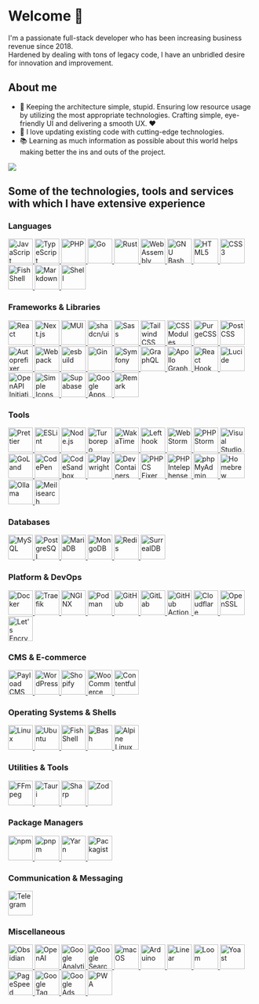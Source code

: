 # Welcome 👋

I'm a passionate full-stack developer who has been increasing business revenue since 2018. <br/>Hardened by dealing with tons of legacy code, I have an unbridled desire for innovation and improvement.

## About me
- 🎯 Keeping the architecture simple, stupid. Ensuring low resource usage by utilizing the most appropriate technologies. Crafting simple, eye-friendly UI and delivering a smooth UX. ❤️
- 🎲 I love updating existing code with cutting-edge technologies.
- 📚  Learning as much information as possible about this world helps making better the ins and outs of the project.

<picture>
   <source srcset="https://github-readme-stats.vercel.app/api?username=l-you&show_icons=true&hide=stars&show=reviews,discussions_started,discussions_answered,prs_merged,prs_merged_percentage&include_all_commits=true" media="(prefers-color-scheme: light)">
  <img src="https://github-readme-stats.vercel.app/api?username=l-you&show_icons=true&hide=stars&show=reviews,discussions_started,discussions_answered,prs_merged,prs_merged_percentage&include_all_commits=true&theme=dark" />

</picture>


## Some of the technologies, tools and services with which I have extensive experience

### Languages
<a href="https://developer.mozilla.org/en-US/docs/Web/JavaScript" target="_blank" rel="noopener noreferrer">
  <picture>
    <source srcset="https://cdn.simpleicons.org/javascript/dark" media="(prefers-color-scheme: light)">
    <source srcset="https://cdn.simpleicons.org/javascript/white" media="(prefers-color-scheme: dark)">
    <img height="50" width="50" src="https://cdn.simpleicons.org/javascript/dark" alt="JavaScript" title="JavaScript">
  </picture>
</a>

<a href="https://www.typescriptlang.org/" target="_blank" rel="noopener noreferrer">
  <picture>
    <source srcset="https://cdn.simpleicons.org/typescript/dark" media="(prefers-color-scheme: light)">
    <source srcset="https://cdn.simpleicons.org/typescript/white" media="(prefers-color-scheme: dark)">
    <img height="50" width="50" src="https://cdn.simpleicons.org/typescript/dark" alt="TypeScript" title="TypeScript">
  </picture>
</a>

<a href="https://www.php.net/" target="_blank" rel="noopener noreferrer">
  <picture>
    <source srcset="https://cdn.simpleicons.org/php/dark" media="(prefers-color-scheme: light)">
    <source srcset="https://cdn.simpleicons.org/php/white" media="(prefers-color-scheme: dark)">
    <img height="50" width="50" src="https://cdn.simpleicons.org/php/dark" alt="PHP" title="PHP">
  </picture>
</a>

<a href="https://go.dev/" target="_blank" rel="noopener noreferrer">
  <picture>
    <source srcset="https://cdn.simpleicons.org/go/dark" media="(prefers-color-scheme: light)">
    <source srcset="https://cdn.simpleicons.org/go/white" media="(prefers-color-scheme: dark)">
    <img height="50" width="50" src="https://cdn.simpleicons.org/go/dark" alt="Go" title="Go">
  </picture>
</a>

<a href="https://www.rust-lang.org/" target="_blank" rel="noopener noreferrer">
  <picture>
    <source srcset="https://cdn.simpleicons.org/rust/dark" media="(prefers-color-scheme: light)">
    <source srcset="https://cdn.simpleicons.org/rust/white" media="(prefers-color-scheme: dark)">
    <img height="50" width="50" src="https://cdn.simpleicons.org/rust/dark" alt="Rust" title="Rust">
  </picture>
</a>

<a href="https://webassembly.org/" target="_blank" rel="noopener noreferrer">
  <picture>
    <source srcset="https://cdn.simpleicons.org/webassembly/dark" media="(prefers-color-scheme: light)">
    <source srcset="https://cdn.simpleicons.org/webassembly/white" media="(prefers-color-scheme: dark)">
    <img height="50" width="50" src="https://cdn.simpleicons.org/webassembly/dark" alt="WebAssembly" title="WebAssembly">
  </picture>
</a>

<a href="https://www.gnu.org/software/bash/" target="_blank" rel="noopener noreferrer">
  <picture>
    <source srcset="https://cdn.simpleicons.org/gnubash/dark" media="(prefers-color-scheme: light)">
    <source srcset="https://cdn.simpleicons.org/gnubash/white" media="(prefers-color-scheme: dark)">
    <img height="50" width="50" src="https://cdn.simpleicons.org/gnubash/dark" alt="GNU Bash" title="GNU Bash">
  </picture>
</a>

<a href="https://html.spec.whatwg.org/" target="_blank" rel="noopener noreferrer">
  <picture>
    <source srcset="https://cdn.simpleicons.org/html5/dark" media="(prefers-color-scheme: light)">
    <source srcset="https://cdn.simpleicons.org/html5/white" media="(prefers-color-scheme: dark)">
    <img height="50" width="50" src="https://cdn.simpleicons.org/html5/dark" alt="HTML5" title="HTML5">
  </picture>
</a>

<a href="https://www.w3.org/Style/CSS/" target="_blank" rel="noopener noreferrer">
  <picture>
    <source srcset="https://cdn.simpleicons.org/css3/dark" media="(prefers-color-scheme: light)">
    <source srcset="https://cdn.simpleicons.org/css3/white" media="(prefers-color-scheme: dark)">
    <img height="50" width="50" src="https://cdn.simpleicons.org/css3/dark" alt="CSS3" title="CSS3">
  </picture>
</a>

<a href="https://fishshell.com/" target="_blank" rel="noopener noreferrer">
  <picture>
    <source srcset="https://cdn.simpleicons.org/fishshell/dark" media="(prefers-color-scheme: light)">
    <source srcset="https://cdn.simpleicons.org/fishshell/white" media="(prefers-color-scheme: dark)">
    <img height="50" width="50" src="https://cdn.simpleicons.org/fishshell/dark" alt="Fish Shell" title="Fish Shell">
  </picture>
</a>

<a href="https://www.markdownguide.org/" target="_blank" rel="noopener noreferrer">
  <picture>
    <source srcset="https://cdn.simpleicons.org/markdown/dark" media="(prefers-color-scheme: light)">
    <source srcset="https://cdn.simpleicons.org/markdown/white" media="(prefers-color-scheme: dark)">
    <img height="50" width="50" src="https://cdn.simpleicons.org/markdown/dark" alt="Markdown" title="Markdown">
  </picture>
</a>

<a href="https://www.shell.com/" target="_blank" rel="noopener noreferrer">
  <picture>
    <source srcset="https://cdn.simpleicons.org/shell/dark" media="(prefers-color-scheme: light)">
    <source srcset="https://cdn.simpleicons.org/shell/white" media="(prefers-color-scheme: dark)">
    <img height="50" width="50" src="https://cdn.simpleicons.org/shell/dark" alt="Shell" title="Shell">
  </picture>
</a>

### Frameworks & Libraries
<a href="https://react.dev/" target="_blank" rel="noopener noreferrer">
  <picture>
    <source srcset="https://cdn.simpleicons.org/react/dark" media="(prefers-color-scheme: light)">
    <source srcset="https://cdn.simpleicons.org/react/white" media="(prefers-color-scheme: dark)">
    <img height="50" width="50" src="https://cdn.simpleicons.org/react/dark" alt="React" title="React">
  </picture>
</a>

<a href="https://nextjs.org/" target="_blank" rel="noopener noreferrer">
  <picture>
    <source srcset="https://cdn.simpleicons.org/nextdotjs/dark" media="(prefers-color-scheme: light)">
    <source srcset="https://cdn.simpleicons.org/nextdotjs/white" media="(prefers-color-scheme: dark)">
    <img height="50" width="50" src="https://cdn.simpleicons.org/nextdotjs/dark" alt="Next.js" title="Next.js">
  </picture>
</a>

<a href="https://mui.com/" target="_blank" rel="noopener noreferrer">
  <picture>
    <source srcset="https://cdn.simpleicons.org/mui/dark" media="(prefers-color-scheme: light)">
    <source srcset="https://cdn.simpleicons.org/mui/white" media="(prefers-color-scheme: dark)">
    <img height="50" width="50" src="https://cdn.simpleicons.org/mui/dark" alt="MUI" title="MUI">
  </picture>
</a>

<a href="https://ui.shadcn.dev/" target="_blank" rel="noopener noreferrer">
  <picture>
    <source srcset="https://cdn.simpleicons.org/shadcnui/dark" media="(prefers-color-scheme: light)">
    <source srcset="https://cdn.simpleicons.org/shadcnui/white" media="(prefers-color-scheme: dark)">
    <img height="50" width="50" src="https://cdn.simpleicons.org/shadcnui/dark" alt="shadcn/ui" title="shadcn/ui">
  </picture>
</a>

<a href="https://sass-lang.com/" target="_blank" rel="noopener noreferrer">
  <picture>
    <source srcset="https://cdn.simpleicons.org/sass/dark" media="(prefers-color-scheme: light)">
    <source srcset="https://cdn.simpleicons.org/sass/white" media="(prefers-color-scheme: dark)">
    <img height="50" width="50" src="https://cdn.simpleicons.org/sass/dark" alt="Sass" title="Sass">
  </picture>
</a>

<a href="https://tailwindcss.com/" target="_blank" rel="noopener noreferrer">
  <picture>
    <source srcset="https://cdn.simpleicons.org/tailwindcss/dark" media="(prefers-color-scheme: light)">
    <source srcset="https://cdn.simpleicons.org/tailwindcss/white" media="(prefers-color-scheme: dark)">
    <img height="50" width="50" src="https://cdn.simpleicons.org/tailwindcss/dark" alt="Tailwind CSS" title="Tailwind CSS">
  </picture>
</a>

<a href="https://github.com/css-modules/css-modules" target="_blank" rel="noopener noreferrer">
  <picture>
    <source srcset="https://cdn.simpleicons.org/cssmodules/dark" media="(prefers-color-scheme: light)">
    <source srcset="https://cdn.simpleicons.org/cssmodules/white" media="(prefers-color-scheme: dark)">
    <img height="50" width="50" src="https://cdn.simpleicons.org/cssmodules/dark" alt="CSS Modules" title="CSS Modules">
  </picture>
</a>

<a href="https://github.com/FullHuman/purgecss" target="_blank" rel="noopener noreferrer">
  <picture>
    <source srcset="https://cdn.simpleicons.org/purgecss/dark" media="(prefers-color-scheme: light)">
    <source srcset="https://cdn.simpleicons.org/purgecss/white" media="(prefers-color-scheme: dark)">
    <img height="50" width="50" src="https://cdn.simpleicons.org/purgecss/dark" alt="PurgeCSS" title="PurgeCSS">
  </picture>
</a>

<a href="https://postcss.org/" target="_blank" rel="noopener noreferrer">
  <picture>
    <source srcset="https://cdn.simpleicons.org/postcss/dark" media="(prefers-color-scheme: light)">
    <source srcset="https://cdn.simpleicons.org/postcss/white" media="(prefers-color-scheme: dark)">
    <img height="50" width="50" src="https://cdn.simpleicons.org/postcss/dark" alt="PostCSS" title="PostCSS">
  </picture>
</a>

<a href="https://github.com/postcss/autoprefixer" target="_blank" rel="noopener noreferrer">
  <picture>
    <source srcset="https://cdn.simpleicons.org/autoprefixer/dark" media="(prefers-color-scheme: light)">
    <source srcset="https://cdn.simpleicons.org/autoprefixer/white" media="(prefers-color-scheme: dark)">
    <img height="50" width="50" src="https://cdn.simpleicons.org/autoprefixer/dark" alt="Autoprefixer" title="Autoprefixer">
  </picture>
</a>

<a href="https://webpack.js.org/" target="_blank" rel="noopener noreferrer">
  <picture>
    <source srcset="https://cdn.simpleicons.org/webpack/dark" media="(prefers-color-scheme: light)">
    <source srcset="https://cdn.simpleicons.org/webpack/white" media="(prefers-color-scheme: dark)">
    <img height="50" width="50" src="https://cdn.simpleicons.org/webpack/dark" alt="Webpack" title="Webpack">
  </picture>
</a>

<a href="https://esbuild.github.io/" target="_blank" rel="noopener noreferrer">
  <picture>
    <source srcset="https://cdn.simpleicons.org/esbuild/dark" media="(prefers-color-scheme: light)">
    <source srcset="https://cdn.simpleicons.org/esbuild/white" media="(prefers-color-scheme: dark)">
    <img height="50" width="50" src="https://cdn.simpleicons.org/esbuild/dark" alt="esbuild" title="esbuild">
  </picture>
</a>

<a href="https://gin-gonic.com/" target="_blank" rel="noopener noreferrer">
  <picture>
    <source srcset="https://cdn.simpleicons.org/gin/dark" media="(prefers-color-scheme: light)">
    <source srcset="https://cdn.simpleicons.org/gin/white" media="(prefers-color-scheme: dark)">
    <img height="50" width="50" src="https://cdn.simpleicons.org/gin/dark" alt="Gin" title="Gin">
  </picture>
</a>

<a href="https://symfony.com/" target="_blank" rel="noopener noreferrer">
  <picture>
    <source srcset="https://cdn.simpleicons.org/symfony/dark" media="(prefers-color-scheme: light)">
    <source srcset="https://cdn.simpleicons.org/symfony/white" media="(prefers-color-scheme: dark)">
    <img height="50" width="50" src="https://cdn.simpleicons.org/symfony/dark" alt="Symfony" title="Symfony">
  </picture>
</a>

<a href="https://graphql.org/" target="_blank" rel="noopener noreferrer">
  <picture>
    <source srcset="https://cdn.simpleicons.org/graphql/dark" media="(prefers-color-scheme: light)">
    <source srcset="https://cdn.simpleicons.org/graphql/white" media="(prefers-color-scheme: dark)">
    <img height="50" width="50" src="https://cdn.simpleicons.org/graphql/dark" alt="GraphQL" title="GraphQL">
  </picture>
</a>

<a href="https://www.apollographql.com/" target="_blank" rel="noopener noreferrer">
  <picture>
    <source srcset="https://cdn.simpleicons.org/apollographql/dark" media="(prefers-color-scheme: light)">
    <source srcset="https://cdn.simpleicons.org/apollographql/white" media="(prefers-color-scheme: dark)">
    <img height="50" width="50" src="https://cdn.simpleicons.org/apollographql/dark" alt="Apollo GraphQL" title="Apollo GraphQL">
  </picture>
</a>

<a href="https://react-hook-form.com/" target="_blank" rel="noopener noreferrer">
  <picture>
    <source srcset="https://cdn.simpleicons.org/reacthookform/dark" media="(prefers-color-scheme: light)">
    <source srcset="https://cdn.simpleicons.org/reacthookform/white" media="(prefers-color-scheme: dark)">
    <img height="50" width="50" src="https://cdn.simpleicons.org/reacthookform/dark" alt="React Hook Form" title="React Hook Form">
  </picture>
</a>

<a href="https://lucide.dev/" target="_blank" rel="noopener noreferrer">
  <picture>
    <source srcset="https://cdn.simpleicons.org/lucide/dark" media="(prefers-color-scheme: light)">
    <source srcset="https://cdn.simpleicons.org/lucide/white" media="(prefers-color-scheme: dark)">
    <img height="50" width="50" src="https://cdn.simpleicons.org/lucide/dark" alt="Lucide" title="Lucide">
  </picture>
</a>

<a href="https://www.openapis.org/" target="_blank" rel="noopener noreferrer">
  <picture>
    <source srcset="https://cdn.simpleicons.org/openapiinitiative/dark" media="(prefers-color-scheme: light)">
    <source srcset="https://cdn.simpleicons.org/openapiinitiative/white" media="(prefers-color-scheme: dark)">
    <img height="50" width="50" src="https://cdn.simpleicons.org/openapiinitiative/dark" alt="OpenAPI Initiative" title="OpenAPI Initiative">
  </picture>
</a>

<a href="https://simpleicons.org/" target="_blank" rel="noopener noreferrer">
  <picture>
    <source srcset="https://cdn.simpleicons.org/simpleicons/dark" media="(prefers-color-scheme: light)">
    <source srcset="https://cdn.simpleicons.org/simpleicons/white" media="(prefers-color-scheme: dark)">
    <img height="50" width="50" src="https://cdn.simpleicons.org/simpleicons/dark" alt="Simple Icons" title="Simple Icons">
  </picture>
</a>

<a href="https://supabase.com/" target="_blank" rel="noopener noreferrer">
  <picture>
    <source srcset="https://cdn.simpleicons.org/supabase/dark" media="(prefers-color-scheme: light)">
    <source srcset="https://cdn.simpleicons.org/supabase/white" media="(prefers-color-scheme: dark)">
    <img height="50" width="50" src="https://cdn.simpleicons.org/supabase/dark" alt="Supabase" title="Supabase">
  </picture>
</a>

<a href="https://developers.google.com/apps-script" target="_blank" rel="noopener noreferrer">
  <picture>
    <source srcset="https://cdn.simpleicons.org/googleappsscript/dark" media="(prefers-color-scheme: light)">
    <source srcset="https://cdn.simpleicons.org/googleappsscript/white" media="(prefers-color-scheme: dark)">
    <img height="50" width="50" src="https://cdn.simpleicons.org/googleappsscript/dark" alt="Google Apps Script" title="Google Apps Script">
  </picture>
</a>

<a href="https://github.com/remarkjs/remark" target="_blank" rel="noopener noreferrer">
  <picture>
    <source srcset="https://cdn.simpleicons.org/remark/dark" media="(prefers-color-scheme: light)">
    <source srcset="https://cdn.simpleicons.org/remark/white" media="(prefers-color-scheme: dark)">
    <img height="50" width="50" src="https://cdn.simpleicons.org/remark/dark" alt="Remark" title="Remark">
  </picture>
</a>

### Tools

<a href="https://prettier.io/" target="_blank" rel="noopener noreferrer">
  <picture>
    <source srcset="https://cdn.simpleicons.org/prettier/dark" media="(prefers-color-scheme: light)">
    <source srcset="https://cdn.simpleicons.org/prettier/white" media="(prefers-color-scheme: dark)">
    <img height="50" width="50" src="https://cdn.simpleicons.org/prettier/dark" alt="Prettier" title="Prettier">
  </picture>
</a>

<a href="https://eslint.org/" target="_blank" rel="noopener noreferrer">
  <picture>
    <source srcset="https://cdn.simpleicons.org/eslint/dark" media="(prefers-color-scheme: light)">
    <source srcset="https://cdn.simpleicons.org/eslint/white" media="(prefers-color-scheme: dark)">
    <img height="50" width="50" src="https://cdn.simpleicons.org/eslint/dark" alt="ESLint" title="ESLint">
  </picture>
</a>

<a href="https://nodejs.org/" target="_blank" rel="noopener noreferrer">
  <picture>
    <source srcset="https://cdn.simpleicons.org/nodedotjs/dark" media="(prefers-color-scheme: light)">
    <source srcset="https://cdn.simpleicons.org/nodedotjs/white" media="(prefers-color-scheme: dark)">
    <img height="50" width="50" src="https://cdn.simpleicons.org/nodedotjs/dark" alt="Node.js" title="Node.js">
  </picture>
</a>

<a href="https://turborepo.org/" target="_blank" rel="noopener noreferrer">
  <picture>
    <source srcset="https://cdn.simpleicons.org/turborepo/dark" media="(prefers-color-scheme: light)">
    <source srcset="https://cdn.simpleicons.org/turborepo/white" media="(prefers-color-scheme: dark)">
    <img height="50" width="50" src="https://cdn.simpleicons.org/turborepo/dark" alt="Turborepo" title="Turborepo">
  </picture>
</a>

<a href="https://wakatime.com/" target="_blank" rel="noopener noreferrer">
  <picture>
    <source srcset="https://cdn.simpleicons.org/wakatime/dark" media="(prefers-color-scheme: light)">
    <source srcset="https://cdn.simpleicons.org/wakatime/white" media="(prefers-color-scheme: dark)">
    <img height="50" width="50" src="https://cdn.simpleicons.org/wakatime/dark" alt="WakaTime" title="WakaTime">
  </picture>
</a>

<a href="https://lefthook.dev/" target="_blank" rel="noopener noreferrer">
  <picture>
    <source srcset="https://cdn.simpleicons.org/lefthook/dark" media="(prefers-color-scheme: light)">
    <source srcset="https://cdn.simpleicons.org/lefthook/white" media="(prefers-color-scheme: dark)">
    <img height="50" width="50" src="https://cdn.simpleicons.org/lefthook/dark" alt="Lefthook" title="Lefthook">
  </picture>
</a>

<a href="https://www.jetbrains.com/webstorm/" target="_blank" rel="noopener noreferrer">
  <picture>
    <source srcset="https://cdn.simpleicons.org/webstorm/dark" media="(prefers-color-scheme: light)">
    <source srcset="https://cdn.simpleicons.org/webstorm/white" media="(prefers-color-scheme: dark)">
    <img height="50" width="50" src="https://cdn.simpleicons.org/webstorm/dark" alt="WebStorm" title="WebStorm">
  </picture>
</a>

<a href="https://www.jetbrains.com/phpstorm/" target="_blank" rel="noopener noreferrer">
  <picture>
    <source srcset="https://cdn.simpleicons.org/phpstorm/dark" media="(prefers-color-scheme: light)">
    <source srcset="https://cdn.simpleicons.org/phpstorm/white" media="(prefers-color-scheme: dark)">
    <img height="50" width="50" src="https://cdn.simpleicons.org/phpstorm/dark" alt="PHPStorm" title="PHPStorm">
  </picture>
</a>

<a href="https://code.visualstudio.com/" target="_blank" rel="noopener noreferrer">
  <picture>
    <source srcset="https://cdn.simpleicons.org/visualstudiocode/dark" media="(prefers-color-scheme: light)">
    <source srcset="https://cdn.simpleicons.org/visualstudiocode/white" media="(prefers-color-scheme: dark)">
    <img height="50" width="50" src="https://cdn.simpleicons.org/visualstudiocode/dark" alt="Visual Studio Code" title="Visual Studio Code">
  </picture>
</a>

<a href="https://www.jetbrains.com/go/" target="_blank" rel="noopener noreferrer">
  <picture>
    <source srcset="https://cdn.simpleicons.org/goland/dark" media="(prefers-color-scheme: light)">
    <source srcset="https://cdn.simpleicons.org/goland/white" media="(prefers-color-scheme: dark)">
    <img height="50" width="50" src="https://cdn.simpleicons.org/goland/dark" alt="GoLand" title="GoLand">
  </picture>
</a>

<a href="https://codepen.io/" target="_blank" rel="noopener noreferrer">
  <picture>
    <source srcset="https://cdn.simpleicons.org/codepen/dark" media="(prefers-color-scheme: light)">
    <source srcset="https://cdn.simpleicons.org/codepen/white" media="(prefers-color-scheme: dark)">
    <img height="50" width="50" src="https://cdn.simpleicons.org/codepen/dark" alt="CodePen" title="CodePen">
  </picture>
</a>

<a href="https://codesandbox.io/" target="_blank" rel="noopener noreferrer">
  <picture>
    <source srcset="https://cdn.simpleicons.org/codesandbox/dark" media="(prefers-color-scheme: light)">
    <source srcset="https://cdn.simpleicons.org/codesandbox/white" media="(prefers-color-scheme: dark)">
    <img height="50" width="50" src="https://cdn.simpleicons.org/codesandbox/dark" alt="CodeSandbox" title="CodeSandbox">
  </picture>
</a>

<a href="https://playwright.dev/" target="_blank" rel="noopener noreferrer">
  <picture>
    <source srcset="https://cdn.simpleicons.org/playwright/dark" media="(prefers-color-scheme: light)">
    <source srcset="https://cdn.simpleicons.org/playwright/white" media="(prefers-color-scheme: dark)">
    <img height="50" width="50" src="https://cdn.simpleicons.org/playwright/dark" alt="Playwright" title="Playwright">
  </picture>
</a>

<a href="https://containers.dev/" target="_blank" rel="noopener noreferrer">
  <picture>
    <source srcset="https://cdn.simpleicons.org/devcontainers/dark" media="(prefers-color-scheme: light)">
    <source srcset="https://cdn.simpleicons.org/devcontainers/white" media="(prefers-color-scheme: dark)">
    <img height="50" width="50" src="https://cdn.simpleicons.org/devcontainers/dark" alt="Dev Containers" title="Dev Containers">
  </picture>
</a>

<a href="https://github.com/PHP-CS-Fixer/PHP-CS-Fixer" target="_blank" rel="noopener noreferrer">
  <picture>
    <source srcset="https://cdn.simpleicons.org/phpcsfixer/dark" media="(prefers-color-scheme: light)">
    <source srcset="https://cdn.simpleicons.org/phpcsfixer/white" media="(prefers-color-scheme: dark)">
    <img height="50" width="50" src="https://cdn.simpleicons.org/phpcsfixer/dark" alt="PHP CS Fixer" title="PHP CS Fixer">
  </picture>
</a>

<a href="https://intelephense.com/" target="_blank" rel="noopener noreferrer">
  <picture>
    <source srcset="https://cdn.simpleicons.org/phpintellephense/dark" media="(prefers-color-scheme: light)">
    <source srcset="https://cdn.simpleicons.org/phpintellephense/white" media="(prefers-color-scheme: dark)">
    <img height="50" width="50" src="https://cdn.simpleicons.org/phpintellephense/dark" alt="PHP Intelephense" title="PHP Intelephense">
  </picture>
</a>

<a href="https://www.phpmyadmin.net/" target="_blank" rel="noopener noreferrer">
  <picture>
    <source srcset="https://cdn.simpleicons.org/phpmyadmin/dark" media="(prefers-color-scheme: light)">
    <source srcset="https://cdn.simpleicons.org/phpmyadmin/white" media="(prefers-color-scheme: dark)">
    <img height="50" width="50" src="https://cdn.simpleicons.org/phpmyadmin/dark" alt="phpMyAdmin" title="phpMyAdmin">
  </picture>
</a>

<a href="https://brew.sh/" target="_blank" rel="noopener noreferrer">
  <picture>
    <source srcset="https://cdn.simpleicons.org/homebrew/dark" media="(prefers-color-scheme: light)">
    <source srcset="https://cdn.simpleicons.org/homebrew/white" media="(prefers-color-scheme: dark)">
    <img height="50" width="50" src="https://cdn.simpleicons.org/homebrew/dark" alt="Homebrew" title="Homebrew">
  </picture>
</a>

<a href="https://ollama.ai/" target="_blank" rel="noopener noreferrer">
  <picture>
    <source srcset="https://cdn.simpleicons.org/ollama/dark" media="(prefers-color-scheme: light)">
    <source srcset="https://cdn.simpleicons.org/ollama/white" media="(prefers-color-scheme: dark)">
    <img height="50" width="50" src="https://cdn.simpleicons.org/ollama/dark" alt="Ollama" title="Ollama">
  </picture>
</a>

<a href="https://meilisearch.com/" target="_blank" rel="noopener noreferrer">
  <picture>
    <source srcset="https://cdn.simpleicons.org/meilisearch/dark" media="(prefers-color-scheme: light)">
    <source srcset="https://cdn.simpleicons.org/meilisearch/white" media="(prefers-color-scheme: dark)">
    <img height="50" width="50" src="https://cdn.simpleicons.org/meilisearch/dark" alt="Meilisearch" title="Meilisearch">
  </picture>
</a>

### Databases
<a href="https://www.mysql.com/" target="_blank" rel="noopener noreferrer">
  <picture>
    <source srcset="https://cdn.simpleicons.org/mysql/dark" media="(prefers-color-scheme: light)">
    <source srcset="https://cdn.simpleicons.org/mysql/white" media="(prefers-color-scheme: dark)">
    <img height="50" width="50" src="https://cdn.simpleicons.org/mysql/dark" alt="MySQL" title="MySQL">
  </picture>
</a>

<a href="https://www.postgresql.org/" target="_blank" rel="noopener noreferrer">
  <picture>
    <source srcset="https://cdn.simpleicons.org/postgresql/dark" media="(prefers-color-scheme: light)">
    <source srcset="https://cdn.simpleicons.org/postgresql/white" media="(prefers-color-scheme: dark)">
    <img height="50" width="50" src="https://cdn.simpleicons.org/postgresql/dark" alt="PostgreSQL" title="PostgreSQL">
  </picture>
</a>

<a href="https://mariadb.org/" target="_blank" rel="noopener noreferrer">
  <picture>
    <source srcset="https://cdn.simpleicons.org/mariadb/dark" media="(prefers-color-scheme: light)">
    <source srcset="https://cdn.simpleicons.org/mariadb/white" media="(prefers-color-scheme: dark)">
    <img height="50" width="50" src="https://cdn.simpleicons.org/mariadb/dark" alt="MariaDB" title="MariaDB">
  </picture>
</a>

<a href="https://www.mongodb.com/" target="_blank" rel="noopener noreferrer">
  <picture>
    <source srcset="https://cdn.simpleicons.org/mongodb/dark" media="(prefers-color-scheme: light)">
    <source srcset="https://cdn.simpleicons.org/mongodb/white" media="(prefers-color-scheme: dark)">
    <img height="50" width="50" src="https://cdn.simpleicons.org/mongodb/dark" alt="MongoDB" title="MongoDB">
  </picture>
</a>

<a href="https://redis.io/" target="_blank" rel="noopener noreferrer">
  <picture>
    <source srcset="https://cdn.simpleicons.org/redis/dark" media="(prefers-color-scheme: light)">
    <source srcset="https://cdn.simpleicons.org/redis/white" media="(prefers-color-scheme: dark)">
    <img height="50" width="50" src="https://cdn.simpleicons.org/redis/dark" alt="Redis" title="Redis">
  </picture>
</a>

<a href="https://surrealdb.com/" target="_blank" rel="noopener noreferrer">
  <picture>
    <source srcset="https://cdn.simpleicons.org/surrealdb/dark" media="(prefers-color-scheme: light)">
    <source srcset="https://cdn.simpleicons.org/surrealdb/white" media="(prefers-color-scheme: dark)">
    <img height="50" width="50" src="https://cdn.simpleicons.org/surrealdb/dark" alt="SurrealDB" title="SurrealDB">
  </picture>
</a>

### Platform & DevOps

<a href="https://www.docker.com/" target="_blank" rel="noopener noreferrer">
  <picture>
    <source srcset="https://cdn.simpleicons.org/docker/dark" media="(prefers-color-scheme: light)">
    <source srcset="https://cdn.simpleicons.org/docker/white" media="(prefers-color-scheme: dark)">
    <img height="50" width="50" src="https://cdn.simpleicons.org/docker/dark" alt="Docker" title="Docker">
  </picture>
</a>

<a href="https://traefik.io/" target="_blank" rel="noopener noreferrer">
  <picture>
    <source srcset="https://cdn.simpleicons.org/traefikproxy/dark" media="(prefers-color-scheme: light)">
    <source srcset="https://cdn.simpleicons.org/traefikproxy/white" media="(prefers-color-scheme: dark)">
    <img height="50" width="50" src="https://cdn.simpleicons.org/traefikproxy/dark" alt="Traefik" title="Traefik">
  </picture>
</a>

<a href="https://www.nginx.com/" target="_blank" rel="noopener noreferrer">
  <picture>
    <source srcset="https://cdn.simpleicons.org/nginx/dark" media="(prefers-color-scheme: light)">
    <source srcset="https://cdn.simpleicons.org/nginx/white" media="(prefers-color-scheme: dark)">
    <img height="50" width="50" src="https://cdn.simpleicons.org/nginx/dark" alt="NGINX" title="NGINX">
  </picture>
</a>

<a href="https://podman.io/" target="_blank" rel="noopener noreferrer">
  <picture>
    <source srcset="https://cdn.simpleicons.org/podman/dark" media="(prefers-color-scheme: light)">
    <source srcset="https://cdn.simpleicons.org/podman/white" media="(prefers-color-scheme: dark)">
    <img height="50" width="50" src="https://cdn.simpleicons.org/podman/dark" alt="Podman" title="Podman">
  </picture>
</a>

<a href="https://github.com/" target="_blank" rel="noopener noreferrer">
  <picture>
    <source srcset="https://cdn.simpleicons.org/github/dark" media="(prefers-color-scheme: light)">
    <source srcset="https://cdn.simpleicons.org/github/white" media="(prefers-color-scheme: dark)">
    <img height="50" width="50" src="https://cdn.simpleicons.org/github/dark" alt="GitHub" title="GitHub">
  </picture>
</a>

<a href="https://about.gitlab.com/" target="_blank" rel="noopener noreferrer">
  <picture>
    <source srcset="https://cdn.simpleicons.org/gitlab/dark" media="(prefers-color-scheme: light)">
    <source srcset="https://cdn.simpleicons.org/gitlab/white" media="(prefers-color-scheme: dark)">
    <img height="50" width="50" src="https://cdn.simpleicons.org/gitlab/dark" alt="GitLab" title="GitLab">
  </picture>
</a>

<a href="https://github.com/features/actions" target="_blank" rel="noopener noreferrer">
  <picture>
    <source srcset="https://cdn.simpleicons.org/githubactions/dark" media="(prefers-color-scheme: light)">
    <source srcset="https://cdn.simpleicons.org/githubactions/white" media="(prefers-color-scheme: dark)">
    <img height="50" width="50" src="https://cdn.simpleicons.org/githubactions/dark" alt="GitHub Actions" title="GitHub Actions">
  </picture>
</a>

<a href="https://www.cloudflare.com/" target="_blank" rel="noopener noreferrer">
  <picture>
    <source srcset="https://cdn.simpleicons.org/cloudflare/dark" media="(prefers-color-scheme: light)">
    <source srcset="https://cdn.simpleicons.org/cloudflare/white" media="(prefers-color-scheme: dark)">
    <img height="50" width="50" src="https://cdn.simpleicons.org/cloudflare/dark" alt="Cloudflare" title="Cloudflare">
  </picture>
</a>

<a href="https://www.openssl.org/" target="_blank" rel="noopener noreferrer">
  <picture>
    <source srcset="https://cdn.simpleicons.org/openssl/dark" media="(prefers-color-scheme: light)">
    <source srcset="https://cdn.simpleicons.org/openssl/white" media="(prefers-color-scheme: dark)">
    <img height="50" width="50" src="https://cdn.simpleicons.org/openssl/dark" alt="OpenSSL" title="OpenSSL">
  </picture>
</a>

<a href="https://letsencrypt.org/" target="_blank" rel="noopener noreferrer">
  <picture>
    <source srcset="https://cdn.simpleicons.org/letsencrypt/dark" media="(prefers-color-scheme: light)">
    <source srcset="https://cdn.simpleicons.org/letsencrypt/white" media="(prefers-color-scheme: dark)">
    <img height="50" width="50" src="https://cdn.simpleicons.org/letsencrypt/dark" alt="Let's Encrypt" title="Let's Encrypt">
  </picture>
</a>

### CMS & E-commerce

<a href="https://www.payloadcms.com/" target="_blank" rel="noopener noreferrer">
  <picture>
    <source srcset="https://cdn.simpleicons.org/payloadcms/dark" media="(prefers-color-scheme: light)">
    <source srcset="https://cdn.simpleicons.org/payloadcms/white" media="(prefers-color-scheme: dark)">
    <img height="50" width="50" src="https://cdn.simpleicons.org/payloadcms/dark" alt="Payload CMS" title="Payload CMS">
  </picture>
</a>

<a href="https://www.wordpress.org/" target="_blank" rel="noopener noreferrer">
  <picture>
    <source srcset="https://cdn.simpleicons.org/wordpress/dark" media="(prefers-color-scheme: light)">
    <source srcset="https://cdn.simpleicons.org/wordpress/white" media="(prefers-color-scheme: dark)">
    <img height="50" width="50" src="https://cdn.simpleicons.org/wordpress/dark" alt="WordPress" title="WordPress">
  </picture>
</a>

<a href="https://www.shopify.com/" target="_blank" rel="noopener noreferrer">
  <picture>
    <source srcset="https://cdn.simpleicons.org/shopify/dark" media="(prefers-color-scheme: light)">
    <source srcset="https://cdn.simpleicons.org/shopify/white" media="(prefers-color-scheme: dark)">
    <img height="50" width="50" src="https://cdn.simpleicons.org/shopify/dark" alt="Shopify" title="Shopify">
  </picture>
</a>

<a href="https://woocommerce.com/" target="_blank" rel="noopener noreferrer">
  <picture>
    <source srcset="https://cdn.simpleicons.org/woocommerce/dark" media="(prefers-color-scheme: light)">
    <source srcset="https://cdn.simpleicons.org/woocommerce/white" media="(prefers-color-scheme: dark)">
    <img height="50" width="50" src="https://cdn.simpleicons.org/woocommerce/dark" alt="WooCommerce" title="WooCommerce">
  </picture>
</a>

<a href="https://contentful.com/" target="_blank" rel="noopener noreferrer">
  <picture>
    <source srcset="https://cdn.simpleicons.org/contentful/dark" media="(prefers-color-scheme: light)">
    <source srcset="https://cdn.simpleicons.org/contentful/white" media="(prefers-color-scheme: dark)">
    <img height="50" width="50" src="https://cdn.simpleicons.org/contentful/dark" alt="Contentful" title="Contentful">
  </picture>
</a>

### Operating Systems & Shells

<a href="https://www.linux.org/" target="_blank" rel="noopener noreferrer">
  <picture>
    <source srcset="https://cdn.simpleicons.org/linux/dark" media="(prefers-color-scheme: light)">
    <source srcset="https://cdn.simpleicons.org/linux/white" media="(prefers-color-scheme: dark)">
    <img height="50" width="50" src="https://cdn.simpleicons.org/linux/dark" alt="Linux" title="Linux">
  </picture>
</a>

<a href="https://ubuntu.com/" target="_blank" rel="noopener noreferrer">
  <picture>
    <source srcset="https://cdn.simpleicons.org/ubuntu/dark" media="(prefers-color-scheme: light)">
    <source srcset="https://cdn.simpleicons.org/ubuntu/white" media="(prefers-color-scheme: dark)">
    <img height="50" width="50" src="https://cdn.simpleicons.org/ubuntu/dark" alt="Ubuntu" title="Ubuntu">
  </picture>
</a>

<a href="https://fishshell.com/" target="_blank" rel="noopener noreferrer">
  <picture>
    <source srcset="https://cdn.simpleicons.org/fishshell/dark" media="(prefers-color-scheme: light)">
    <source srcset="https://cdn.simpleicons.org/fishshell/white" media="(prefers-color-scheme: dark)">
    <img height="50" width="50" src="https://cdn.simpleicons.org/fishshell/dark" alt="Fish Shell" title="Fish Shell">
  </picture>
</a>

<a href="https://www.gnu.org/software/bash/" target="_blank" rel="noopener noreferrer">
  <picture>
    <source srcset="https://cdn.simpleicons.org/gnubash/dark" media="(prefers-color-scheme: light)">
    <source srcset="https://cdn.simpleicons.org/gnubash/white" media="(prefers-color-scheme: dark)">
    <img height="50" width="50" src="https://cdn.simpleicons.org/gnubash/dark" alt="Bash" title="Bash">
  </picture>
</a>

<a href="https://alpinelinux.org/" target="_blank" rel="noopener noreferrer">
  <picture>
    <source srcset="https://cdn.simpleicons.org/alpinelinux/dark" media="(prefers-color-scheme: light)">
    <source srcset="https://cdn.simpleicons.org/alpinelinux/white" media="(prefers-color-scheme: dark)">
    <img height="50" width="50" src="https://cdn.simpleicons.org/alpinelinux/dark" alt="Alpine Linux" title="Alpine Linux">
  </picture>
</a>

### Utilities & Tools

<a href="https://ffmpeg.org/" target="_blank" rel="noopener noreferrer">
  <picture>
    <source srcset="https://cdn.simpleicons.org/ffmpeg/dark" media="(prefers-color-scheme: light)">
    <source srcset="https://cdn.simpleicons.org/ffmpeg/white" media="(prefers-color-scheme: dark)">
    <img height="50" width="50" src="https://cdn.simpleicons.org/ffmpeg/dark" alt="FFmpeg" title="FFmpeg">
  </picture>
</a>

<a href="https://tauri.app/" target="_blank" rel="noopener noreferrer">
  <picture>
    <source srcset="https://cdn.simpleicons.org/tauri/dark" media="(prefers-color-scheme: light)">
    <source srcset="https://cdn.simpleicons.org/tauri/white" media="(prefers-color-scheme: dark)">
    <img height="50" width="50" src="https://cdn.simpleicons.org/tauri/dark" alt="Tauri" title="Tauri">
  </picture>
</a>

<a href="https://sharp.pixelplumbing.com/" target="_blank" rel="noopener noreferrer">
  <picture>
    <source srcset="https://cdn.simpleicons.org/sharp/dark" media="(prefers-color-scheme: light)">
    <source srcset="https://cdn.simpleicons.org/sharp/white" media="(prefers-color-scheme: dark)">
    <img height="50" width="50" src="https://cdn.simpleicons.org/sharp/dark" alt="Sharp" title="Sharp">
  </picture>
</a>

<a href="https://zod.dev/" target="_blank" rel="noopener noreferrer">
  <picture>
    <source srcset="https://cdn.simpleicons.org/zod/dark" media="(prefers-color-scheme: light)">
    <source srcset="https://cdn.simpleicons.org/zod/white" media="(prefers-color-scheme: dark)">
    <img height="50" width="50" src="https://cdn.simpleicons.org/zod/dark" alt="Zod" title="Zod">
  </picture>
</a>

### Package Managers

<a href="https://www.npmjs.com/" target="_blank" rel="noopener noreferrer">
  <picture>
    <source srcset="https://cdn.simpleicons.org/npm/dark" media="(prefers-color-scheme: light)">
    <source srcset="https://cdn.simpleicons.org/npm/white" media="(prefers-color-scheme: dark)">
    <img height="50" width="50" src="https://cdn.simpleicons.org/npm/dark" alt="npm" title="npm">
  </picture>
</a>

<a href="https://pnpm.io/" target="_blank" rel="noopener noreferrer">
  <picture>
    <source srcset="https://cdn.simpleicons.org/pnpm/dark" media="(prefers-color-scheme: light)">
    <source srcset="https://cdn.simpleicons.org/pnpm/white" media="(prefers-color-scheme: dark)">
    <img height="50" width="50" src="https://cdn.simpleicons.org/pnpm/dark" alt="pnpm" title="pnpm">
  </picture>
</a>

<a href="https://yarnpkg.com/" target="_blank" rel="noopener noreferrer">
  <picture>
    <source srcset="https://cdn.simpleicons.org/yarn/dark" media="(prefers-color-scheme: light)">
    <source srcset="https://cdn.simpleicons.org/yarn/white" media="(prefers-color-scheme: dark)">
    <img height="50" width="50" src="https://cdn.simpleicons.org/yarn/dark" alt="Yarn" title="Yarn">
  </picture>
</a>

<a href="https://packagist.org/" target="_blank" rel="noopener noreferrer">
  <picture>
    <source srcset="https://cdn.simpleicons.org/packagist/dark" media="(prefers-color-scheme: light)">
    <source srcset="https://cdn.simpleicons.org/packagist/white" media="(prefers-color-scheme: dark)">
    <img height="50" width="50" src="https://cdn.simpleicons.org/packagist/dark" alt="Packagist" title="Packagist">
  </picture>
</a>

### Communication & Messaging

<a href="https://telegram.org/" target="_blank" rel="noopener noreferrer">
  <picture>
    <source srcset="https://cdn.simpleicons.org/telegram/dark" media="(prefers-color-scheme: light)">
    <source srcset="https://cdn.simpleicons.org/telegram/white" media="(prefers-color-scheme: dark)">
    <img height="50" width="50" src="https://cdn.simpleicons.org/telegram/dark" alt="Telegram" title="Telegram">
  </picture>
</a>

### Miscellaneous

<a href="https://www.obisidian.md/" target="_blank" rel="noopener noreferrer">
  <picture>
    <source srcset="https://cdn.simpleicons.org/obsidian/dark" media="(prefers-color-scheme: light)">
    <source srcset="https://cdn.simpleicons.org/obsidian/white" media="(prefers-color-scheme: dark)">
    <img height="50" width="50" src="https://cdn.simpleicons.org/obsidian/dark" alt="Obsidian" title="Obsidian">
  </picture>
</a>

<a href="https://openai.com/" target="_blank" rel="noopener noreferrer">
  <picture>
    <source srcset="https://cdn.simpleicons.org/openai/dark" media="(prefers-color-scheme: light)">
    <source srcset="https://cdn.simpleicons.org/openai/white" media="(prefers-color-scheme: dark)">
    <img height="50" width="50" src="https://cdn.simpleicons.org/openai/dark" alt="OpenAI" title="OpenAI">
  </picture>
</a>

<a href="https://www.google.com/analytics/" target="_blank" rel="noopener noreferrer">
  <picture>
    <source srcset="https://cdn.simpleicons.org/googleanalytics/dark" media="(prefers-color-scheme: light)">
    <source srcset="https://cdn.simpleicons.org/googleanalytics/white" media="(prefers-color-scheme: dark)">
    <img height="50" width="50" src="https://cdn.simpleicons.org/googleanalytics/dark" alt="Google Analytics" title="Google Analytics">
  </picture>
</a>

<a href="https://search.google.com/search-console" target="_blank" rel="noopener noreferrer">
  <picture>
    <source srcset="https://cdn.simpleicons.org/googlesearchconsole/dark" media="(prefers-color-scheme: light)">
    <source srcset="https://cdn.simpleicons.org/googlesearchconsole/white" media="(prefers-color-scheme: dark)">
    <img height="50" width="50" src="https://cdn.simpleicons.org/googlesearchconsole/dark" alt="Google Search Console" title="Google Search Console">
  </picture>
</a>

<a href="https://www.apple.com/macos/" target="_blank" rel="noopener noreferrer">
  <picture>
    <source srcset="https://cdn.simpleicons.org/macos/dark" media="(prefers-color-scheme: light)">
    <source srcset="https://cdn.simpleicons.org/macos/white" media="(prefers-color-scheme: dark)">
    <img height="50" width="50" src="https://cdn.simpleicons.org/macos/dark" alt="macOS" title="macOS">
  </picture>
</a>

<a href="https://www.arduino.cc/" target="_blank" rel="noopener noreferrer">
  <picture>
    <source srcset="https://cdn.simpleicons.org/arduino/dark" media="(prefers-color-scheme: light)">
    <source srcset="https://cdn.simpleicons.org/arduino/white" media="(prefers-color-scheme: dark)">
    <img height="50" width="50" src="https://cdn.simpleicons.org/arduino/dark" alt="Arduino" title="Arduino">
  </picture>
</a>

<a href="https://linear.app/" target="_blank" rel="noopener noreferrer">
  <picture>
    <source srcset="https://cdn.simpleicons.org/linear/dark" media="(prefers-color-scheme: light)">
    <source srcset="https://cdn.simpleicons.org/linear/white" media="(prefers-color-scheme: dark)">
    <img height="50" width="50" src="https://cdn.simpleicons.org/linear/dark" alt="Linear" title="Linear">
  </picture>
</a>

<a href="https://www.loom.com/" target="_blank" rel="noopener noreferrer">
  <picture>
    <source srcset="https://cdn.simpleicons.org/loom/dark" media="(prefers-color-scheme: light)">
    <source srcset="https://cdn.simpleicons.org/loom/white" media="(prefers-color-scheme: dark)">
    <img height="50" width="50" src="https://cdn.simpleicons.org/loom/dark" alt="Loom" title="Loom">
  </picture>
</a>

<a href="https://yoast.com/" target="_blank" rel="noopener noreferrer">
  <picture>
    <source srcset="https://cdn.simpleicons.org/yoast/dark" media="(prefers-color-scheme: light)">
    <source srcset="https://cdn.simpleicons.org/yoast/white" media="(prefers-color-scheme: dark)">
    <img height="50" width="50" src="https://cdn.simpleicons.org/yoast/dark" alt="Yoast" title="Yoast">
  </picture>
</a>

<a href="https://developers.google.com/speed/pagespeed/insights/" target="_blank" rel="noopener noreferrer">
  <picture>
    <source srcset="https://cdn.simpleicons.org/pagespeedinsights/dark" media="(prefers-color-scheme: light)">
    <source srcset="https://cdn.simpleicons.org/pagespeedinsights/white" media="(prefers-color-scheme: dark)">
    <img height="50" width="50" src="https://cdn.simpleicons.org/pagespeedinsights/dark" alt="PageSpeed Insights" title="PageSpeed Insights">
  </picture>
</a>

<a href="https://developers.google.com/tag-manager" target="_blank" rel="noopener noreferrer">
  <picture>
    <source srcset="https://cdn.simpleicons.org/googletagmanager/dark" media="(prefers-color-scheme: light)">
    <source srcset="https://cdn.simpleicons.org/googletagmanager/white" media="(prefers-color-scheme: dark)">
    <img height="50" width="50" src="https://cdn.simpleicons.org/googletagmanager/dark" alt="Google Tag Manager" title="Google Tag Manager">
  </picture>
</a>

<a href="https://ads.google.com/" target="_blank" rel="noopener noreferrer">
  <picture>
    <source srcset="https://cdn.simpleicons.org/googleads/dark" media="(prefers-color-scheme: light)">
    <source srcset="https://cdn.simpleicons.org/googleads/white" media="(prefers-color-scheme: dark)">
    <img height="50" width="50" src="https://cdn.simpleicons.org/googleads/dark" alt="Google Ads" title="Google Ads">
  </picture>
</a>

<a href="https://web.dev/explore/progressive-web-apps" target="_blank" rel="noopener noreferrer">
  <picture>
    <source srcset="https://cdn.simpleicons.org/pwa/dark" media="(prefers-color-scheme: light)">
    <source srcset="https://cdn.simpleicons.org/pwa/white" media="(prefers-color-scheme: dark)">
    <img height="50" width="50" src="https://cdn.simpleicons.org/pwa/dark" alt="PWA" title="PWA">
  </picture>
</a>

